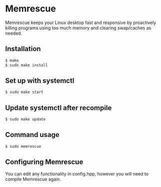 # Memrescue
Memrescue keeps your Linux desktop fast and responsive by proactively killing programs using too much memory and clearing swap/caches as needed.

## Installation
```sh
$ make
$ sudo make install
```

## Set up with systemctl
```sh
$ sudo make start
```

## Update systemctl after recompile
```sh
$ sudo make update
```

## Command usage
```sh
$ sudo memrescue
```

## Configuring Memrescue
You can edit any functionality in config.hpp, however you will need to compile Memrescue again.
